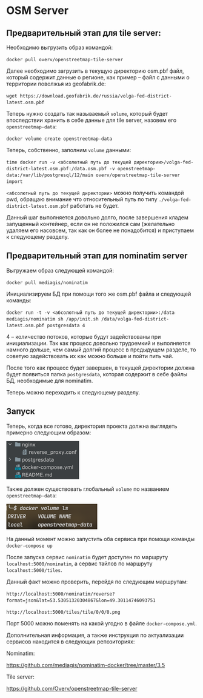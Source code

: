 # OSM Server

## Предварительный этап для tile server:

Необходимо выгрузить образ командой:

`docker pull overv/openstreetmap-tile-server`

Далее необходимо загрузить в текущую директорию osm.pbf файл, который содержит данные о регионе, как пример – файл с данными о территории поволжья из geofabrik.de:

`wget https://download.geofabrik.de/russia/volga-fed-district-latest.osm.pbf`

Теперь нужно создать так называемый `volume`, который будет впоследствии хранить в себе данные для tile server, назовем его `openstreetmap-data`:

`docker volume create openstreetmap-data`

Теперь, собственно, заполним `volume` данными:

`time docker run -v <абсолютный путь до текущей директории>/volga-fed-district-latest.osm.pbf:/data.osm.pbf -v openstreetmap-data:/var/lib/postgresql/12/main overv/openstreetmap-tile-server import`

`<абсолютный путь до текущей директории>` можно получить командой pwd, обращаю внимание что относительный путь по типу `./volga-fed-district-latest.osm.pbf` работать не будет.

Данный шаг выполняется довольно долго, после завершения кладем запущенный контейнер, если он не положился сам (желательно удаляем его насовсем, так как он более не понадобится) и приступаем к следующему разделу.

## Предварительный этап для nominatim server

Выгружаем образ следующей командой:

`docker pull mediagis/nominatim`

Инициализируем БД при помощи того же osm.pbf файла и следующей команды:

`docker run -t -v <абсолютный путь до текущей директории>:/data mediagis/nominatim sh /app/init.sh /data/volga-fed-district-latest.osm.pbf postgresdata 4`

4 – количество потоков, которые будут задействованы при инициализации. Так как процесс довольно трудоемкий и выполняется намного дольше, чем самый долгий процесс в предыдущем разделе, то советую задействовать их как можно больше и пойти пить чай.

После того как процесс будет завершен, в текущей директории должна будет появиться папка `postgresdata`, которая содержит в себе файлы БД, необходимые для nominatim.

Теперь можно переходить к следующему разделу.

## Запуск

Теперь, когда все готово, директория проекта должна выглядеть примерно следующим образом:

![img.png](img.png)

Также должен существовать глобальный `volume` по названием `openstreetmap-data`:

![img_1.png](img_1.png)

На данный момент можно запустить оба сервиса при помощи команды `docker-compose up`

После запуска сервис `nominatim` будет доступен по маршруту `localhost:5000/nominatim`, а сервис тайлов по маршруту `localhost:5000/tiles`.

Данный факт можно проверить, перейдя по следующим маршрутам:

`http://localhost:5000/nominatim/reverse?format=json&lat=53.53051320304867&lon=49.30114746093751`

`http://localhost:5000/tiles/tile/0/0/0.png`

Порт 5000 можно поменять на какой угодно в файле `docker-compose.yml`.

Дополнительная информация, а также инструкция по актуализации сервисов находится в следующих репозиториях:

Nominatim:

https://github.com/mediagis/nominatim-docker/tree/master/3.5

Tile server:

https://github.com/Overv/openstreetmap-tile-server



